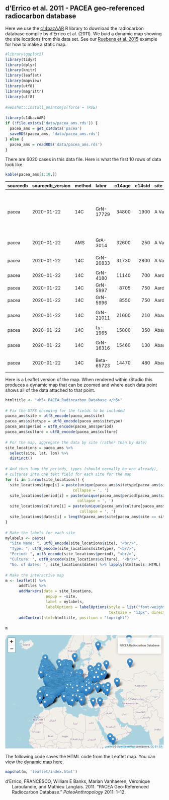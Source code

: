 
## d’Errico et al. 2011 - PACEA geo-referenced radiocarbon database

Here we use the [c14bazAAR](https://github.com/ropensci/c14bazAAR) R
library to download the radiocarbon database compile by d’Errico et al.
(2011). We buid a dynamic map showing the site locations from this data
set. See our [Ruebens et
al. 2015](https://github.com/davidrbraun/ArchData/tree/master/Ruebens%20et%20al%202015)
example for how to make a static map.

``` r
#library(ggplot2)
library(tidyr)
library(dplyr)
library(knitr)
library(leaflet)
library(mapview)
library(utf8)
library(magrittr)
library(utf8)

#webshot::install_phantomjs(force = TRUE)

library(c14bazAAR)
if (!file.exists('data/pacea_ams.rds')) {
  pacea_ams = get_c14data('pacea')
  saveRDS(pacea_ams, 'data/pacea_ams.rds') 
} else {
  pacea_ams = readRDS('data/pacea_ams.rds')
}
```

There are 6020 cases in this data file. Here is what the first 10 rows
of data look like.

``` r
kable(pacea_ams[1:10,])
```

| sourcedb | sourcedb\_version | method | labnr      | c14age | c14std | site      | sitetype | feature | period                   | culture          | material | region        | country     |   lat |    lon | shortref                                                         | comment |
| :------- | :---------------- | :----- | :--------- | -----: | -----: | :-------- | :------- | :------ | :----------------------- | :--------------- | :------- | :------------ | :---------- | ----: | -----: | :--------------------------------------------------------------- | :------ |
| pacea    | 2020-01-22        | 14C    | GrN-17729  |  34800 |   1900 | A Valina  | cave     | habitat | Middle/Upper Paleolithic | Chatelperronian  | bone     | NA            | Spain       | 43.05 | \-7.34 | Llana Rodr<ed>guez and Soto Barreiro, 1991; Fortea P<e9>rez 1996 | NA      |
| pacea    | 2020-01-22        | AMS    | GrA-3014   |  32600 |    250 | A Valina  | cave     | habitat | Middle/Upper Paleolithic | Chatelperronian  | bone     | NA            | Spain       | 43.05 | \-7.34 | Fortea Perez 1996                                                | NA      |
| pacea    | 2020-01-22        | 14C    | GrN-20833  |  31730 |   2800 | A Valina  | cave     | habitat | Middle/Upper Paleolithic | Chatelperronian  | bone     | NA            | Spain       | 43.05 | \-7.34 | Fortea Perez 1996                                                | NA      |
| pacea    | 2020-01-22        | 14C    | GrN-4180   |  11140 |    700 | Aardhorst | NA       | habitat | Mesolithic               | Early Mesolithic | charcoal | Noord-Brabant | Netherlands | 51.55 |   5.12 | NA                                                               | NA      |
| pacea    | 2020-01-22        | 14C    | GrN-5997   |   8705 |    750 | Aardhorst | NA       | habitat | Mesolithic               | Early Mesolithic | charcoal | Noord-Brabant | Netherlands | 51.55 |   5.12 | NA                                                               | NA      |
| pacea    | 2020-01-22        | 14C    | GrN-5996   |   8550 |    750 | Aardhorst | NA       | habitat | Mesolithic               | Early Mesolithic | charcoal | Noord-Brabant | Netherlands | 51.55 |   5.12 | NA                                                               | NA      |
| pacea    | 2020-01-22        | 14C    | GrN-21011  |  21600 |    210 | Abauntz   | cave     | habitat | Upper Paleolithic        | Solutrean        | bone     | Navarre       | Spain       | 43.02 | \-2.04 | Higham et al. 2007                                               | NA      |
| pacea    | 2020-01-22        | 14C    | Ly-1965    |  15800 |    350 | Abauntz   | cave     | habitat | Upper Paleolithic        | Magdalenian      | NA       | Navarre       | Spain       | 43.02 | \-2.04 | Evin et al. 1983                                                 | NA      |
| pacea    | 2020-01-22        | 14C    | GrN-16316  |  15460 |    130 | Abauntz   | cave     | habitat | Upper Paleolithic        | Magdalenian      | bone     | Navarre       | Spain       | 43.02 | \-2.04 | Higham et al. 2007                                               | NA      |
| pacea    | 2020-01-22        | 14C    | Beta-65723 |  14470 |    480 | Abauntz   | cave     | habitat | Upper Paleolithic        | Magdalenian      | NA       | Navarre       | Spain       | 43.02 | \-2.04 | Higham et al. 2007                                               | NA      |

Here is a Leaflet version of the map. When rendered within rStudio this
produces a dynamic map that can be zoomed and where each data point
shows all of the data attached to that point.

``` r
htmltitle <- "<h5> PACEA Radiocarbon Database </h5>"

# Fix the UTF8 encoding for the fields to be included
pacea_ams$site = utf8_encode(pacea_ams$site)
pacea_ams$sitetype = utf8_encode(pacea_ams$sitetype)
pacea_ams$period = utf8_encode(pacea_ams$period)
pacea_ams$culture = utf8_encode(pacea_ams$culture)

# For the map, aggregate the data by site (rather than by date)
site_locations = pacea_ams %>%
  select(site, lat, lon) %>%
  distinct()

# And then lump the periods, types (should normally be one already),
# cultures into one text field for each site for the map  
for (i in 1:nrow(site_locations)) {
  site_locations$type[i] = paste(unique(pacea_ams$sitetype[pacea_ams$site == site_locations$site[i]]),
                              collapse = ', ')
  site_locations$period[i] = paste(unique(pacea_ams$period[pacea_ams$site == site_locations$site[i]]),
                                collapse = ', ')
  site_locations$culture[i] = paste(unique(pacea_ams$culture[pacea_ams$site == site_locations$site[i]]),
                                 collapse = ', ')
  site_locations$dates[i] = length(pacea_ams$site[pacea_ams$site == site_locations$site[i]])
}

# Make the labels for each site
mylabels <- paste(
  "Site Name: ", utf8_encode(site_locations$site), "<br/>",
  "Type: ", utf8_encode(site_locations$sitetype), "<br/>",
  "Period: ", utf8_encode(site_locations$period), "<br/>",
  "Culture: ", utf8_encode(site_locations$culture), "<br/>",
  "No. of dates: ", site_locations$dates) %>% lapply(htmltools::HTML)

# Make the interactive map
m <- leaflet() %>%
      addTiles %>%
      addMarkers(data = site_locations,
                  popup = ~site,
                  label = mylabels,
                  labelOptions = labelOptions(style = list("font-weight" = "normal", padding = "3px 8px"), 
                                              textsize = "13px", direction = "auto")) %>%
      addControl(html=htmltitle, position = "topright")
  
m
```

![](readme_files/figure-gfm/leaflet%20version-1.png)<!-- -->

The following code saves the HTML code from the Leaflet map. You can
view the [dynamic map
here](https://davidrbraun.github.io/ArchData/derrico.html).

``` r
mapshot(m, 'leaflet/index.html')
```

<div id="refs" class="references hanging-indent">

<div id="ref-d2011pacea">

d’Errico, FRANCESCO, William E Banks, Marian Vanhaeren, Véronique
Laroulandie, and Mathieu Langlais. 2011. “PACEA Geo-Referenced
Radiocarbon Database.” *PaleoAnthropology* 2011: 1–12.

</div>

</div>

